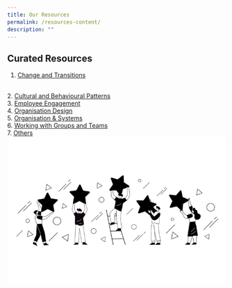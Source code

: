 ```yaml
---
title: Our Resources
permalink: /resources-content/
description: ""
---
```

<h2>Curated Resources</h2>

1.  <a href="/resources/change-and-transitions">Change and Transitions</a>
<br>
2. <a href="/resources/cultural">Cultural and Behavioural Patterns</a>
<br>
3. <a href="/resources/employee-engagement">Employee Engagement</a>
<br>
4. <a href= "/resources/organisation-design">Organisation Design</a>
<br>
5. <a href="/resources/organisation-and-systems">Organisation & Systems</a>
<br>
6. <a href="/resources/working-with-groups-and-teams"> Working with Groups and Teams</a>
<br>
7. <a href="/resources/others">Others</a>

<img src="/images/employee.jpg">